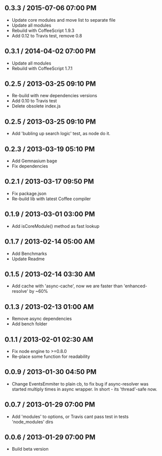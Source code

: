 ## 0.3.3 / 2015-07-06 07:00 PM

  - Update core modules and move list to separate file
  - Update all modules
  - Rebuild with CoffeeScript 1.9.3
  - Add 0.12 to Travis test, remove 0.8

## 0.3.1 / 2014-04-02 07:00 PM

  - Update all modules
  - Rebuild with CoffeeScript 1.7.1

## 0.2.5 / 2013-03-25 09:10 PM

  - Re-build with new dependencies versions
  - Add 0.10 to Travis test
  - Delete obsolete index.js

## 0.2.5 / 2013-03-25 09:10 PM

  - Add 'bubling up search logic' test, as node do it.

## 0.2.3 / 2013-03-19 05:10 PM

  - Add Gemnasium bage
  - Fix dependencies

## 0.2.1 / 2013-03-17 09:50 PM

  - Fix package.json
  - Re-build lib with latest Coffee compiler

## 0.1.9 / 2013-03-01 03:00 PM

  - Add isCoreModule() method as fast lookup

## 0.1.7 / 2013-02-14 05:00 AM

  - Add Benchmarks
  - Update Readme

## 0.1.5 / 2013-02-14 03:30 AM

  - Add cache with 'async-cache', now we are faster than 'enhanced-resolve' by ~60%

## 0.1.3 / 2013-02-13 01:00 AM

  - Remove async dependencies
  - Add bench folder

## 0.1.1 / 2013-02-01 02:30 AM

  - Fix node engine to >=0.8.0
  - Re-place some function for readability

## 0.0.9 / 2013-01-30 04:50 PM

  - Change EventsEmmiter to plain cb, to fix bug if async-resolver was started multiply times in async wrapper. In short - its 'thread'-safe now.


## 0.0.7 / 2013-01-29 07:00 PM

  - Add 'modules' to options, or Travis cant pass test in tests 'node_modules' dirs

## 0.0.6 / 2013-01-29 07:00 PM

  - Build beta version